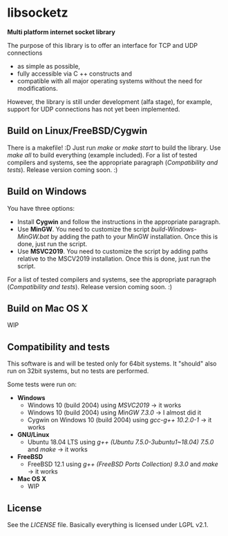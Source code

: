 # libsocketz
**Multi platform internet socket library**

The purpose of this library is to offer an interface for TCP and UDP connections

 - as simple as possible,
 - fully accessible via C ++ constructs and
 - compatible with all major operating systems without the need for modifications.

However, the library is still under development (alfa stage), for example, support for UDP connections has not yet been implemented.

## Build on Linux/FreeBSD/Cygwin
There is a makefile! :D
Just run *make* or *make start* to build the library. Use *make all* to build everything (example included).
For a list of tested compilers and systems, see the appropriate paragraph (*Compatibility and tests*).
Release version coming soon. :)

## Build on Windows
You have three options:
- Install **Cygwin** and follow the instructions in the appropriate paragraph.
- Use **MinGW**. You need to customize the script *build-Windows-MinGW.bat* by adding the path to your MinGW installation. Once this is done, just run the script.
- Use **MSVC2019**. You need to customize the script by adding paths relative to the MSCV2019 installation. Once this is done, just run the script.

For a list of tested compilers and systems, see the appropriate paragraph (*Compatibility and tests*).
Release version coming soon. :)

## Build on Mac OS X
WIP

## Compatibility and tests
This software is and will be tested only for 64bit systems.
It "should" also run on 32bit systems, but no tests are performed.

Some tests were run on:
- **Windows**
	- Windows 10 (build 2004) using *MSVC2019* → it works
	- Windows 10 (build 2004) using *MinGW 7.3.0* → I almost did it
	- Cygwin on Windows 10 (build 2004) using *gcc-g++ 10.2.0-1* → it works
- **GNU/Linux**
	- Ubuntu 18.04 LTS using *g++ (Ubuntu 7.5.0-3ubuntu1~18.04) 7.5.0* and *make* → it works
- **FreeBSD**
	- FreeBSD 12.1 using *g++ (FreeBSD Ports Collection) 9.3.0* and *make* → it works
- **Mac OS X**
	- WIP

## License
See the *LICENSE* file. Basically everything is licensed under LGPL v2.1.
